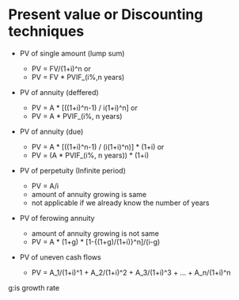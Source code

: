 # Present value or Discounting techniques

- PV of single amount (lump sum)
	- PV = FV/(1+i)^n
	or
	- PV = FV * PVIF_(i%,n years)
	
-  PV  of annuity (deffered)
	- PV = A * [((1+i)^n-1) / i(1+i)^n]
	or
	- PV = A * PVIF_(i%, n years)
	
- PV of annuity (due)
	- PV = A * [((1+i)^n-1) / (i(1+i)^n)] * (1+i)
	or
	- PV = (A * PVIF_(i%, n years)) * (1+i)
	
- PV of perpetuity (Infinite period)
	- PV = A/i
	- amount of  annuity growing is same
	- not applicable if  we already know  the number of years

- PV of ferowing annuity
	- amount of annuity growing is not same
	- PV = A * (1+g) * [1-{(1+g)/(1+i)}^n]/(i-g)
	
- PV of uneven cash flows
	- PV = A_1/(1+i)^1 + A_2/(1+i)^2 + A_3/(1+i)^3 + ... + A_n/(1+i)^n
	
g:is growth rate